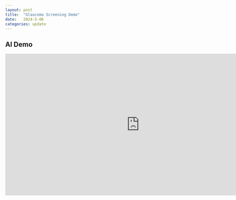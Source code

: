 ```yaml
---
layout: post
title:  "Glaucoma Screening Demo"
date:   2024-5-06
categories: update
---
```



## AI Demo

<iframe
    src="https://huggingface.co/spaces/pamixsun/glaucoma_screening"
    frameborder="0"
    width="850"
    height="450"
></iframe>
